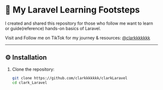 # 📌 My Laravel Learning Footsteps

I created and shared this repository for those who follow me want to learn or guide(reference) hands-on basics of Laravel.

Visit and Follow me on TikTok for my journey & resources: [@clarkkkkkkk](https://www.tiktok.com/@clarkkkkkkk)


---

## ⚙️ Installation

1. Clone the repository:
   ```bash
   git clone https://github.com/clarkkkkkkk/clarkLaravel
   cd clark_Laravel
